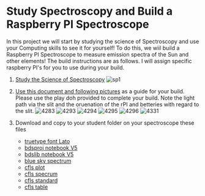 # Study Spectroscopy and Build a Raspberry PI Spectroscope
In this project we will start by studying the science of Spectroscopy and use your Computing skills to see it for yourself! To do this, we wiil build a Raspberry PI Spectroscope to measure emission spectra of the Sun and other elements! The build instructions are as follows. I will assign specific raspberry PI's for you to use during your build.

1. [Study the Science of Spectroscopy](The_Science_of_Spectroscopy_and_Computing.pdf)
![sp1](../../sp1.png)

1. [Use this document and following pictures](Final_Project_Bush_Digital_Spectroscope.pdf) as a guide for your build. Please use the play doh provided to complete your build.  Note the light path via the slit and the oruenation of the rPI and betteries with regard to the slit.
![4283](IMG_4283.png)
![4293](IMG_4293.png)
![4294](IMG_4294.png)
![4295](IMG_4295.png)
![4296](IMG_4296.png)
![4331](IMG_4331.png)

1. Download and copy to your student folder on your spectroscope these files 
     * [truetype font Lato](bds/V5/Lato-Regular.ttf)
     * [bdsproj notebook V5](bds/V5/bdsprojv5.ipynb)
     * [bdslib notebook V5](bds/V5/bdslibv5.ipynb)
     * [blue sky spectrum](bds/V5/blue_sky_spectrum.png)
     * [cfls plot](bds/V5/cfls_plot.png)
     * [cfls specrum](bds/V5/cfls_spectrum.pdf)
     * [cfls standard](bds/V5/cfls_standard.png)
     * [cfls table](bds/V5/cfls_table.png)
     